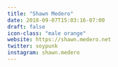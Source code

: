 ```yaml
---
title: "Shawn Medero"
date: 2018-09-07T15:03:16-07:00
draft: false
icon-class: "male orange"
website: https://shawn.medero.net
twitter: soypunk
instagram: shawn.medero
---
```

